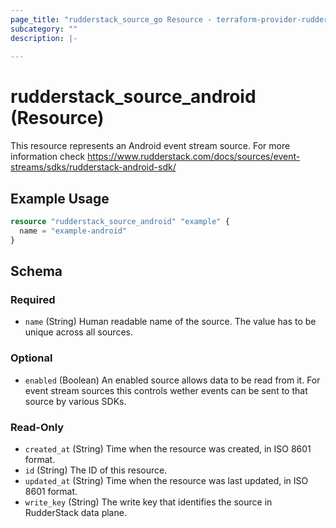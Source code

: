 ```yaml
---
page_title: "rudderstack_source_go Resource - terraform-provider-rudderstack"
subcategory: ""
description: |-
  
---
```


# rudderstack_source_android (Resource)

This resource represents an Android event stream source. For more information check
https://www.rudderstack.com/docs/sources/event-streams/sdks/rudderstack-android-sdk/

## Example Usage

```terraform
resource "rudderstack_source_android" "example" {
  name = "example-android"
}
```

<!-- schema generated by tfplugindocs -->
## Schema

### Required

- `name` (String) Human readable name of the source. The value has to be unique across all sources.

### Optional

- `enabled` (Boolean) An enabled source allows data to be read from it. For event stream sources this controls wether events can be sent to that source by various SDKs.

### Read-Only

- `created_at` (String) Time when the resource was created, in ISO 8601 format.
- `id` (String) The ID of this resource.
- `updated_at` (String) Time when the resource was last updated, in ISO 8601 format.
- `write_key` (String) The write key that identifies the source in RudderStack data plane.
